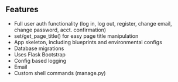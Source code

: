 Features
--------
- Full user auth functionality (log in, log out, register, change email, change password, acct. confirmation)
- set/get_page_title() for easy page title manipulation
- App skeleton, including blueprints and environmental configs
- Database migrations
- Uses Flask Bootstrap
- Config based logging
- Email 
- Custom shell commands (manage.py)